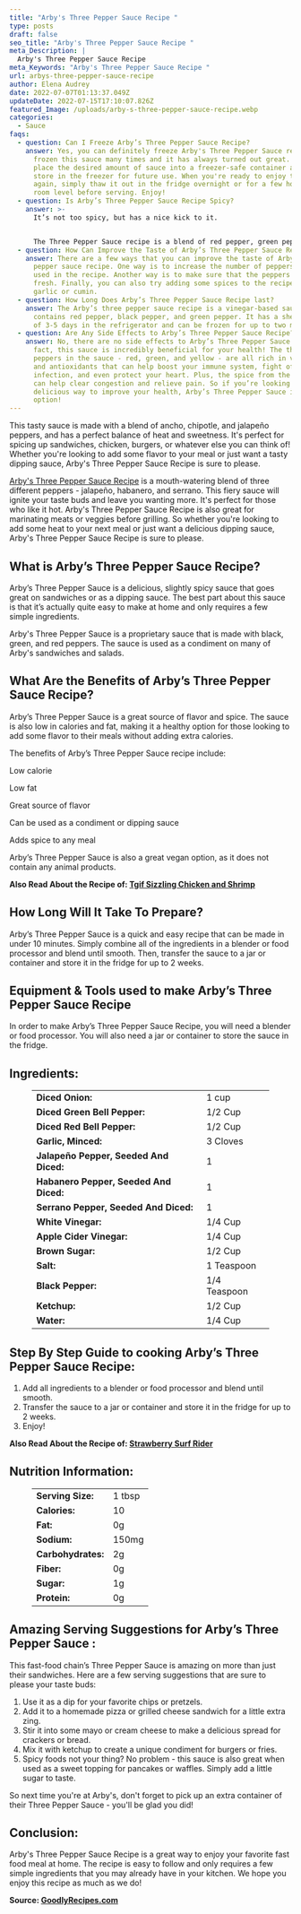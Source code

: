```yaml
---
title: "Arby's Three Pepper Sauce Recipe "
type: posts
draft: false
seo_title: "Arby's Three Pepper Sauce Recipe "
meta_Description: |
  Arby's Three Pepper Sauce Recipe 
meta_Keywords: "Arby's Three Pepper Sauce Recipe "
url: arbys-three-pepper-sauce-recipe
author: Elena Audrey
date: 2022-07-07T01:13:37.049Z
updateDate: 2022-07-15T17:10:07.826Z
featured_Image: /uploads/arby-s-three-pepper-sauce-recipe.webp
categories:
  - Sauce
faqs:
  - question: Can I Freeze Arby’s Three Pepper Sauce Recipe?
    answer: Yes, you can definitely freeze Arby's Three Pepper Sauce recipe! I have
      frozen this sauce many times and it has always turned out great. Simply
      place the desired amount of sauce into a freezer-safe container and then
      store in the freezer for future use. When you're ready to enjoy the sauce
      again, simply thaw it out in the fridge overnight or for a few hours at
      room level before serving. Enjoy!
  - question: Is Arby’s Three Pepper Sauce Recipe Spicy?
    answer: >-
      It’s not too spicy, but has a nice kick to it.


      The Three Pepper Sauce recipe is a blend of red pepper, green pepper and jalapeno peppers, giving it a bit of heat but not so much that it will overpower the flavor of the roast beef. Plus, the sauce is thick and creamy, making it the perfect topping for your sandwich.
  - question: How Can Improve the Taste of Arby’s Three Pepper Sauce Recipe?
    answer: There are a few ways that you can improve the taste of Arby's three
      pepper sauce recipe. One way is to increase the number of peppers that are
      used in the recipe. Another way is to make sure that the peppers are
      fresh. Finally, you can also try adding some spices to the recipe, such as
      garlic or cumin.
  - question: How Long Does Arby’s Three Pepper Sauce Recipe last?
    answer: The Arby’s three pepper sauce recipe is a vinegar-based sauce that
      contains red pepper, black pepper, and green pepper. It has a shelf life
      of 3-5 days in the refrigerator and can be frozen for up to two months.
  - question: Are Any Side Effects to Arby’s Three Pepper Sauce Recipe?
    answer: No, there are no side effects to Arby’s Three Pepper Sauce recipe. In
      fact, this sauce is incredibly beneficial for your health! The three
      peppers in the sauce - red, green, and yellow - are all rich in vitamins
      and antioxidants that can help boost your immune system, fight off
      infection, and even protect your heart. Plus, the spice from the peppers
      can help clear congestion and relieve pain. So if you’re looking for a
      delicious way to improve your health, Arby’s Three Pepper Sauce is a great
      option!
---
```

This tasty sauce is made with a blend of ancho, chipotle, and jalapeño peppers, and has a perfect balance of heat and sweetness. It's perfect for spicing up sandwiches, chicken, burgers, or whatever else you can think of! Whether you're looking to add some flavor to your meal or just want a tasty dipping sauce, Arby's Three Pepper Sauce Recipe is sure to please. 

[Arby's Three Pepper Sauce Recipe](https://goodlyrecipes.com/arbys-three-pepper-sauce-recipe/) is a mouth-watering blend of three different peppers - jalapeño, habanero, and serrano. This fiery sauce will ignite your taste buds and leave you wanting more. It's perfect for those who like it hot. Arby's Three Pepper Sauce Recipe is also great for marinating meats or veggies before grilling. So whether you're looking to add some heat to your next meal or just want a delicious dipping sauce, Arby's Three Pepper Sauce Recipe is sure to please.

## **What is Arby’s Three Pepper Sauce Recipe?**

Arby’s Three Pepper Sauce is a delicious, slightly spicy sauce that goes great on sandwiches or as a dipping sauce. The best part about this sauce is that it’s actually quite easy to make at home and only requires a few simple ingredients.

Arby's Three Pepper Sauce is a proprietary sauce that is made with black, green, and red peppers. The sauce is used as a condiment on many of Arby's sandwiches and salads.

## **What Are the Benefits of Arby’s Three Pepper Sauce Recipe?**

Arby’s Three Pepper Sauce is a great source of flavor and spice. The sauce is also low in calories and fat, making it a healthy option for those looking to add some flavor to their meals without adding extra calories.

The benefits of Arby’s Three Pepper Sauce recipe include: 

Low calorie

Low fat

Great source of flavor

Can be used as a condiment or dipping sauce

Adds spice to any meal

Arby’s Three Pepper Sauce is also a great vegan option, as it does not contain any animal products.

**Also Read About the Recipe of: <a href="https://goodlyrecipes.com/tgif-sizzling-chicken-and-shrimp-recipe/" target="_blank" rel="noopener">Tgif Sizzling Chicken and Shrimp</a>**

## **How Long Will It Take To Prepare?**

Arby’s Three Pepper Sauce is a quick and easy recipe that can be made in under 10 minutes. Simply combine all of the ingredients in a blender or food processor and blend until smooth. Then, transfer the sauce to a jar or container and store it in the fridge for up to 2 weeks.

## **Equipment & Tools used to make Arby’s Three Pepper Sauce Recipe** 

In order to make Arby’s Three Pepper Sauce Recipe, you will need a blender or food processor. You will also need a jar or container to store the sauce in the fridge.

## **Ingredients:**

<figure class="wp-block-table is-style-stripes">
  <table>
    <tbody>
      <tr>
        <td>
          <strong>Diced Onion:</strong>
        </td>
        <td>1 cup </td>
      </tr>
      <tr>
        <td>
          <strong>Diced Green Bell Pepper:</strong>
        </td>
        <td>1/2 Cup</td>
      </tr>
      <tr>
        <td>
          <strong>Diced Red Bell Pepper:</strong>
        </td>
        <td>1/2 Cup</td>
      </tr>
      <tr>
        <td>
          <strong>Garlic, Minced:</strong>
        </td>
        <td>3 Cloves</td>
     </tr>
      <tr>
        <td>
          <strong>Jalapeño Pepper, Seeded And Diced:</strong>
        </td>
        <td>1</td>
      </tr>
<tr>
        <td>
          <strong>Habanero Pepper, Seeded And Diced:</strong>
        </td>
        <td>1</td>
      </tr>
<tr>
        <td>
          <strong>Serrano Pepper, Seeded And Diced:</strong>
        </td>
        <td>1</td>
      </tr>
<tr>
        <td>
          <strong>White Vinegar:</strong>
        </td>
        <td>1/4 Cup</td>
      </tr>
      <tr>
        <td>
          <strong>Apple Cider Vinegar:</strong>
        </td>
        <td>1/4 Cup</td>
      </tr>
<tr>
        <td>
          <strong>Brown Sugar:</strong>
        </td>
        <td>1/2 Cup</td>
      </tr>
      <tr>
        <td>
          <strong>Salt:</strong>
        </td>
        <td>1 Teaspoon</td>
      </tr>
<tr>
        <td>
          <strong> Black Pepper:</strong>
        </td>
        <td>1/4 Teaspoon</td>
      </tr>
      <tr>
        <td>
          <strong>Ketchup:</strong>
        </td>
        <td>1/2 Cup</td>
      </tr>
<tr>
        <td>
          <strong>Water:</strong>
        </td>
        <td>1/4 Cup</td>
      </tr>
     </tbody>
  </table>
</figure>

## **Step By Step Guide to cooking Arby’s Three Pepper Sauce Recipe:**

1. Add all ingredients to a blender or food processor and blend until smooth. 
2. Transfer the sauce to a jar or container and store it in the fridge for up to 2 weeks.
3. Enjoy!

**Also Read About the Recipe of: <a href="https://goodlyrecipes.com/strawberry-surf-rider-recipe/" target="_blank" rel="noopener">Strawberry Surf Rider</a>**

## **Nutrition Information:**

<figure class="wp-block-table is-style-stripes">
  <table>
    <tbody>
      <tr>
        <td>
          <strong>Serving Size:</strong>
        </td>
        <td>1 tbsp</td>
      </tr>
      <tr>
        <td>
          <strong>Calories:</strong>
        </td>
        <td> 10</td>
      </tr>
      <tr>
        <td>
          <strong>Fat:</strong>
        </td>
        <td> 0g</td>
      </tr>
      <tr>
        <td>
          <strong>Sodium:</strong>
        </td>
        <td>150mg</td>
     </tr>
      <tr>
        <td>
          <strong>Carbohydrates:</strong>
        </td>
        <td>2g</td>
      </tr>
<tr>
        <td>
          <strong>Fiber:</strong>
        </td>
        <td>0g</td>
      </tr>
<tr>
        <td>
          <strong>Sugar:</strong>
        </td>
        <td>1g</td>
      </tr>
<tr>
        <td>
          <strong>Protein:</strong>
        </td>
        <td>0g</td>
      </tr>

</tbody>
  </table>
</figure>

## **Amazing Serving Suggestions for Arby’s Three Pepper Sauce :**

This fast-food chain’s Three Pepper Sauce is amazing on more than just their sandwiches. Here are a few serving suggestions that are sure to please your taste buds:

1. Use it as a dip for your favorite chips or pretzels.
2. Add it to a homemade pizza or grilled cheese sandwich for a little extra zing.
3. Stir it into some mayo or cream cheese to make a delicious spread for crackers or bread.
4. Mix it with ketchup to create a unique condiment for burgers or fries.
5. Spicy foods not your thing? No problem - this sauce is also great when used as a sweet topping for pancakes or waffles. Simply add a little sugar to taste.

So next time you're at Arby's, don't forget to pick up an extra container of their Three Pepper Sauce - you'll be glad you did!

## **Conclusion:**

Arby's Three Pepper Sauce Recipe is a great way to enjoy your favorite fast food meal at home. The recipe is easy to follow and only requires a few simple ingredients that you may already have in your kitchen. We hope you enjoy this recipe as much as we do!

**Source: <a href="https://goodlyrecipes.com/" target="_blank" rel="noopener">GoodlyRecipes.com</a>**